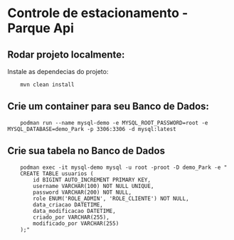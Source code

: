 # Controle de estacionamento - Parque Api

## Rodar projeto localmente:
Instale as dependecias do projeto:
```
    mvn clean install
```

## Crie um container para seu Banco de Dados:
```
    podman run --name mysql-demo -e MYSQL_ROOT_PASSWORD=root -e MYSQL_DATABASE=demo_Park -p 3306:3306 -d mysql:latest
```

## Crie sua tabela no Banco de Dados
```
    podman exec -it mysql-demo mysql -u root -proot -D demo_Park -e "
    CREATE TABLE usuarios (
        id BIGINT AUTO_INCREMENT PRIMARY KEY,
        username VARCHAR(100) NOT NULL UNIQUE,
        password VARCHAR(200) NOT NULL,
        role ENUM('ROLE_ADMIN', 'ROLE_CLIENTE') NOT NULL,
        data_criacao DATETIME,
        data_modificacao DATETIME,
        criado_por VARCHAR(255),
        modificado_por VARCHAR(255)
    );"
```
